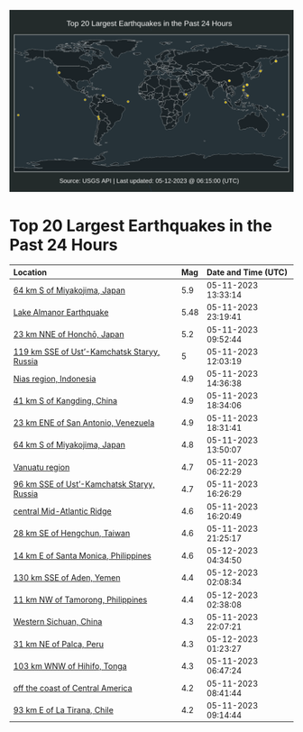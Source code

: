 ![Map](./map.png)

# Top 20 Largest Earthquakes in the Past 24 Hours

| Location | Mag | Date and Time (UTC) |
|:---|:---|:---|
| [64 km S of Miyakojima, Japan](https://earthquake.usgs.gov/earthquakes/eventpage/us6000kb3g) | 5.9 | 05-11-2023 13:33:14 |
| [Lake Almanor Earthquake](https://earthquake.usgs.gov/earthquakes/eventpage/nc73886731) | 5.48 | 05-11-2023 23:19:41 |
| [23 km NNE of Honchō, Japan](https://earthquake.usgs.gov/earthquakes/eventpage/us6000kb2d) | 5.2 | 05-11-2023 09:52:44 |
| [119 km SSE of Ust’-Kamchatsk Staryy, Russia](https://earthquake.usgs.gov/earthquakes/eventpage/us6000kb2y) | 5 | 05-11-2023 12:03:19 |
| [Nias region, Indonesia](https://earthquake.usgs.gov/earthquakes/eventpage/us6000kb41) | 4.9 | 05-11-2023 14:36:38 |
| [41 km S of Kangding, China](https://earthquake.usgs.gov/earthquakes/eventpage/us6000kb71) | 4.9 | 05-11-2023 18:34:06 |
| [23 km ENE of San Antonio, Venezuela](https://earthquake.usgs.gov/earthquakes/eventpage/us6000kb70) | 4.9 | 05-11-2023 18:31:41 |
| [64 km S of Miyakojima, Japan](https://earthquake.usgs.gov/earthquakes/eventpage/us6000kb3j) | 4.8 | 05-11-2023 13:50:07 |
| [Vanuatu region](https://earthquake.usgs.gov/earthquakes/eventpage/us6000kb1h) | 4.7 | 05-11-2023 06:22:29 |
| [96 km SSE of Ust’-Kamchatsk Staryy, Russia](https://earthquake.usgs.gov/earthquakes/eventpage/us6000kb6a) | 4.7 | 05-11-2023 16:26:29 |
| [central Mid-Atlantic Ridge](https://earthquake.usgs.gov/earthquakes/eventpage/us6000kb6b) | 4.6 | 05-11-2023 16:20:49 |
| [28 km SE of Hengchun, Taiwan](https://earthquake.usgs.gov/earthquakes/eventpage/us6000kb8f) | 4.6 | 05-11-2023 21:25:17 |
| [14 km E of Santa Monica, Philippines](https://earthquake.usgs.gov/earthquakes/eventpage/us6000kbbe) | 4.6 | 05-12-2023 04:34:50 |
| [130 km SSE of Aden, Yemen](https://earthquake.usgs.gov/earthquakes/eventpage/us6000kbai) | 4.4 | 05-12-2023 02:08:34 |
| [11 km NW of Tamorong, Philippines](https://earthquake.usgs.gov/earthquakes/eventpage/us6000kbb4) | 4.4 | 05-12-2023 02:38:08 |
| [Western Sichuan, China](https://earthquake.usgs.gov/earthquakes/eventpage/us6000kb8y) | 4.3 | 05-11-2023 22:07:21 |
| [31 km NE of Palca, Peru](https://earthquake.usgs.gov/earthquakes/eventpage/us6000kbad) | 4.3 | 05-12-2023 01:23:27 |
| [103 km WNW of Hihifo, Tonga](https://earthquake.usgs.gov/earthquakes/eventpage/us6000kb1l) | 4.3 | 05-11-2023 06:47:24 |
| [off the coast of Central America](https://earthquake.usgs.gov/earthquakes/eventpage/us6000kb27) | 4.2 | 05-11-2023 08:41:44 |
| [93 km E of La Tirana, Chile](https://earthquake.usgs.gov/earthquakes/eventpage/us6000kb29) | 4.2 | 05-11-2023 09:14:44 |
